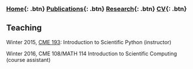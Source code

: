 ### [Home](https://eileenrmartin.github.io){: .btn}     [Publications](/publications){: .btn}     [Research](/research){: .btn}      [CV](/docs/ermartin_CV.pdf){: .btn}      

## Teaching

Winter 2015, [CME 193](http://www.stanford.edu/~ermartin/Teaching/CME193-Winter15/home.html): Introduction to Scientific Python (instructor)

Winter 2016, CME 108/MATH 114 Introduction to Scientific Computing (course assistant)
